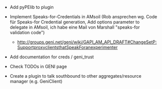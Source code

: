 
* Add pyPElib to plugin
* Implement Speaks-for-Credentials in AMsoil (Rob ansprechen wg. Code für Speaks-for Credential generation, Add options parameter to delegate in AMsoil, ich habe eine Mail von Marshall "speaks-for validation code")
  * http://groups.geni.net/geni/wiki/GAPI_AM_API_DRAFT#ChangeSetP:SupportproxyclientsthatSpeakForanexperimenter
* Add documentation for creds / geni_trust
* Check TODOs in GENI page

* Create a plugin to talk southbound to other aggregates/resource manager (e.g. GeniClient)
